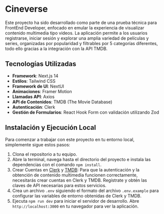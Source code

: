 # Cineverse

Este proyecto ha sido desarrollado como parte de una prueba técnica para FrontEnd Developer, enfocado en emular la experiencia de visualizar contenido multimedia tipo videos. La aplicación permite a los usuarios registrarse, iniciar sesión y explorar una amplia variedad de películas y series, organizadas por popularidad y filtrables por 5 categorías diferentes, todo ello gracias a la integración con la API TMDB.

## Tecnologías Utilizadas

- **Framework**: Next.js 14
- **Estilos**: Tailwind CSS
- **Framework de UI**: NextUI
- **Animaciones**: Framer Motion
- **Llamadas API**: Axios
- **API de Contenidos**: TMDB (The Movie Database)
- **Autenticación**: Clerk
- **Gestión de Formularios**: React Hook Form con validación utilizando Zod

## Instalación y Ejecución Local

Para comenzar a trabajar con este proyecto en tu entorno local, simplemente sigue estos pasos:

1. Clona el repositorio a tu equipo.
2. Abre la terminal, navega hasta el directorio del proyecto e instala las dependencias con el comando `npm install`.
3. Crear Cuentas en [Clerk](https://clerk.com/) y [TMDB](https://www.themoviedb.org/): Para que la autenticación y la obtención de contenido multimedia funcionen correctamente, necesitarás crear cuentas en Clerk y TMDB. Regístrate y obtén las claves de API necesarias para estos servicios.
4. Crea un archivo `.env` siguiendo el formato del archivo `.env.example` para configurar las variables de entorno obtenidas de Clerk y TMDB.
5. Ejecuta `npm run dev` para iniciar el servidor de desarrollo. Abre `http://localhost:3000` en tu navegador para ver la aplicación.
